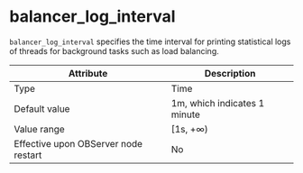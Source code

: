 # balancer_log_interval


`balancer_log_interval` specifies the time interval for printing statistical logs of threads for background tasks such as load balancing.


| **Attribute** | **Description** |
|------------------|------------|
| Type | Time |
| Default value | 1m, which indicates 1 minute |
| Value range | \[1s, +∞) |
| Effective upon OBServer node restart | No |



